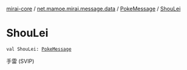 [mirai-core](../../index.md) / [net.mamoe.mirai.message.data](../index.md) / [PokeMessage](index.md) / [ShouLei](./-shou-lei.md)

# ShouLei

`val ShouLei: `[`PokeMessage`](index.md)

手雷 (SVIP)

